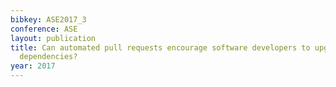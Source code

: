 ```yaml
---
bibkey: ASE2017_3
conference: ASE
layout: publication
title: Can automated pull requests encourage software developers to upgrade out-of-date
  dependencies?
year: 2017
---
```

